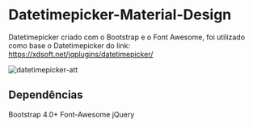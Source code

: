# Datetimepicker-Material-Design
Datetimepicker criado com o Bootstrap e o Font Awesome, foi utilizado como base o Datetimepicker do link: https://xdsoft.net/jqplugins/datetimepicker/ 

![datetimepicker-att](https://user-images.githubusercontent.com/31331654/35274930-28a0cecc-0025-11e8-827d-f97d0e25fbba.png)

## Dependências
Bootstrap 4.0+
Font-Awesome
jQuery
